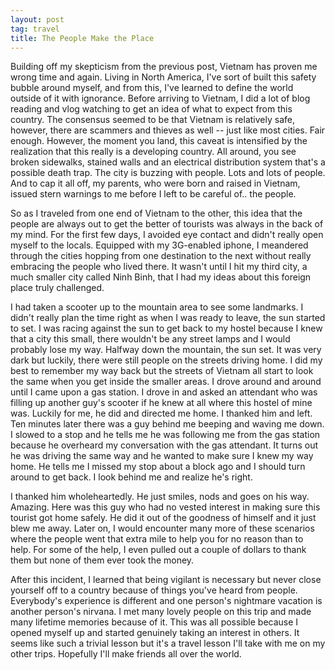 ```yaml
---
layout: post
tag: travel
title: The People Make the Place
---
```


Building off my skepticism from the previous post, Vietnam has proven me wrong time and again.  Living in North America, I've sort of built this safety bubble around myself, and from this, I've learned to define the world outside of it with ignorance.  Before arriving to Vietnam, I did a lot of blog reading and vlog watching to get an idea of what to expect from this country.  The consensus seemed to be that Vietnam is relatively safe, however, there are scammers and thieves as well -- just like most cities.  Fair enough.  However, the moment you land, this caveat is intensified by the realization that this really is a developing country.  All around, you see broken sidewalks, stained walls and an electrical distribution system that's a possible death trap.  The city is buzzing with people.  Lots and lots of people.  And to cap it all off, my parents, who were born and raised in Vietnam, issued stern warnings to me before I left to be careful of.. the people.

So as I traveled from one end of Vietnam to the other, this idea that the people are always out to get the better of tourists was always in the back of my mind.  For the first few days, I avoided eye contact and didn't really open myself to the locals.  Equipped with my 3G-enabled iphone, I meandered through the cities hopping from one destination to the next without really embracing the people who lived there.  It wasn't until I hit my third city, a much smaller city called Ninh Binh, that I had my ideas about this foreign place truly challenged.

I had taken a scooter up to the mountain area to see some landmarks.  I didn't really plan the time right as when I was ready to leave, the sun started to set.  I was racing against the sun to get back to my hostel because I knew that a city this small, there wouldn't be any street lamps and I would probably lose my way.  Halfway down the mountain, the sun set.  It was very dark but luckily, there were still people on the streets driving home.  I did my best to remember my way back but the streets of Vietnam all start to look the same when you get inside the smaller areas.  I drove around and around until I came upon a gas station.  I drove in and asked an attendant who was filling up another guy's scooter if he knew at all where this hostel of mine was.  Luckily for me, he did and directed me home.  I thanked him and left.  Ten minutes later there was a guy behind me beeping and waving me down.  I slowed to a stop and he tells me he was following me from the gas station because he overheard my conversation with the gas attendant.  It turns out he was driving the same way and he wanted to make sure I knew my way home.  He tells me I missed my stop about a block ago and I should turn around to get back.  I look behind me and realize he's right.

I thanked him wholeheartedly.  He just smiles, nods and goes on his way.  Amazing.  Here was this guy who had no vested interest in making sure this tourist got home safely.  He did it out of the goodness of himself and it just blew me away.  Later on, I would encounter many more of these scenarios where the people went that extra mile to help you for no reason than to help.  For some of the help, I even pulled out a couple of dollars to thank them but none of them ever took the money.

After this incident, I learned that being vigilant is necessary but never close yourself off to a country because of things you've heard from people.  Everybody's experience is different and one person's nightmare vacation is another person's nirvana.  I met many lovely people on this trip and made many lifetime memories because of it.  This was all possible because I opened myself up and started genuinely taking an interest in others.  It seems like such a trivial lesson but it's a travel lesson I'll take with me on my other trips.  Hopefully I'll make friends all over the world.